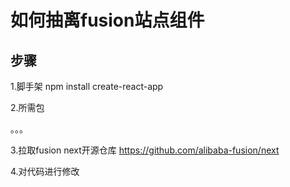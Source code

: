 

# 如何抽离fusion站点组件


## 步骤
1.脚手架
npm install create-react-app

2.所需包

。。。

3.拉取fusion next开源仓库
    https://github.com/alibaba-fusion/next
    
4.对代码进行修改





